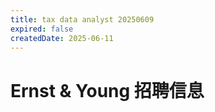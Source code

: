 ```yaml
---
title: tax data analyst 20250609
expired: false
createdDate: 2025-06-11
---
```


# Ernst & Young 招聘信息

<JobPostingTable job-posting-json-path="ernst-young/data/data-analyst-20250609.json"/>
